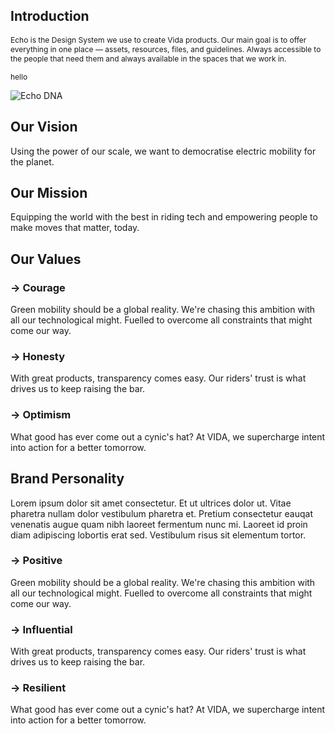 <h2 style="text-align: left"><strong>Introduction</strong>
</h2>
<p style="text-align: left">
<span style="font-size: 12px">Echo is the Design System we use to create Vida products. Our main goal is to offer everything in one place — assets, resources, files, and guidelines. Always accessible to the people that need them and always available in the spaces that we work in.</span>
</p>
<p style="text-align: left">
<span style="font-size: 12px">hello</span>
</p>
<p style="text-align: left">
<img src="/images/echo-dna.png" alt="Echo DNA">
</p>
<h2 style="text-align: left"><strong>Our Vision</strong>
</h2>
<p style="text-align: left">Using the power of our scale, we want to democratise electric mobility for the planet.
</p>
<h2 style="text-align: left"><strong>Our Mission</strong>
</h2>
<p style="text-align: left">Equipping the world with the best in riding tech and empowering people to make moves that matter, today.
</p>
<h2 style="text-align: left"><strong>Our Values</strong>
</h2>
<h3 style="text-align: left"><strong>→ Courage</strong>
</h3>
<p style="text-align: left">Green mobility should be a global reality. We're chasing this ambition with all our technological might. Fuelled to overcome all constraints that might come our way.
</p>
<h3 style="text-align: left"><strong>→ Honesty</strong>
</h3>
<p style="text-align: left">With great products, transparency comes easy. Our riders' trust is what drives us to keep raising the bar.
</p>
<h3 style="text-align: left"><strong>→ Optimism</strong>
</h3>
<p style="text-align: left">What good has ever come out a cynic's hat? At VIDA, we supercharge intent into action for a better tomorrow.
</p>
<h2 style="text-align: left"><strong>Brand Personality</strong>
</h2>
<p style="text-align: left">Lorem ipsum dolor sit amet consectetur. Et ut ultrices dolor ut. Vitae pharetra nullam dolor vestibulum pharetra et. Pretium consectetur eauqat venenatis augue quam nibh laoreet fermentum nunc mi. Laoreet id proin diam adipiscing lobortis erat sed. Vestibulum risus sit elementum tortor.
</p>
<h3 style="text-align: left"><strong>→ Positive</strong>
</h3>
<p style="text-align: left">Green mobility should be a global reality. We're chasing this ambition with all our technological might. Fuelled to overcome all constraints that might come our way.
</p>
<h3 style="text-align: left"><strong>→ Influential</strong>
</h3>
<p style="text-align: left">With great products, transparency comes easy. Our riders' trust is what drives us to keep raising the bar.
</p>
<h3 style="text-align: left"><strong>→ Resilient</strong>
</h3>
<p style="text-align: left">What good has ever come out a cynic's hat? At VIDA, we supercharge intent into action for a better tomorrow.
</p>